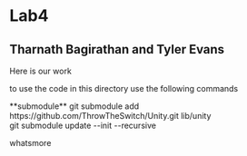 <h1>Lab4 </h1>
<h2>Tharnath Bagirathan and Tyler Evans</h2>

<p>Here is our work</p>
<p> to use the code in this directory use the following commands </p>
**submodule** 
git submodule add https://github.com/ThrowTheSwitch/Unity.git lib/unity
</br>
git submodule update --init --recursive
<p> whatsmore</p>

